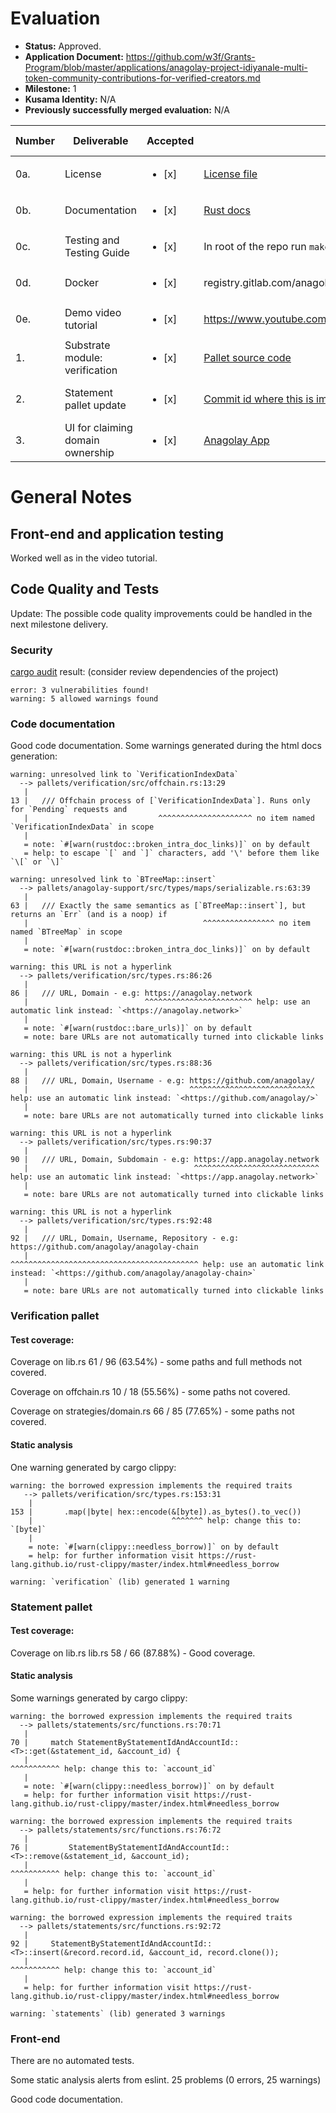 # Evaluation

- **Status:** Approved.
- **Application Document:** https://github.com/w3f/Grants-Program/blob/master/applications/anagolay-project-idiyanale-multi-token-community-contributions-for-verified-creators.md
- **Milestone:** 1
- **Kusama Identity:** N/A
- **Previously successfully merged evaluation:** N/A

| Number | Deliverable                      | Accepted               | Link                                                                                                                              | Evaluation Notes                                     |
| ------ | -------------------------------- | ---------------------- | --------------------------------------------------------------------------------------------------------------------------------- | ---------------------------------------------------- |
| 0a.    | License                          | <ul><li>[x] </li></ul> | [License file](https://github.com/anagolay/anagolay-chain/blob/main/pallets/verification/LICENSE)                                 |                                                      |
| 0b.    | Documentation                    | <ul><li>[x] </li></ul> | [Rust docs](https://bafybeifhfhy7qnqz2ew6klndwcdhi3spgbkkhhzwpct4mrlsn2l3stujxi.ipfs.anagolay.network/anagolay/)                  |                                                      |
| 0c.    | Testing and Testing Guide        | <ul><li>[x] </li></ul> | In root of the repo run `makers ci-flow-light`                                                                                    |  |
| 0d.    | Docker                           | <ul><li>[x] </li></ul> | registry.gitlab.com/anagolay/anagolay/idiyanale:3b7f3e2a                                                                          |                                           |
| 0e.    | Demo video tutorial              | <ul><li>[x] </li></ul> | https://www.youtube.com/watch?v=j5__j3Km8ho                                                                                       |                                                      |
| 1.     | Substrate module: verification   | <ul><li>[x] </li></ul> | [Pallet source code](https://github.com/anagolay/anagolay-chain/tree/main/pallets/verification)                                   | Possible code quality improvements                   |
| 2.     | Statement pallet update          | <ul><li>[x] </li></ul> | [Commit id where this is implemented](https://github.com/anagolay/anagolay-chain/commit/3bfaa83146555ffe6e4203b4d21d80b73ae0a0d8) | Possible code quality improvements                   |
| 3.     | UI for claiming domain ownership | <ul><li>[x] </li></ul> | [Anagolay App](https://bafybeiexksyj76zmsnsm6ew4eumidi75sigc2vchqqoeh2d3edxmorslxu.ipfs.anagolay.network/verify-your-domain/)     | Possible code quality improvements     |

# General Notes



## Front-end and application testing

Worked well as in the video tutorial. 

## Code Quality and Tests

Update: The possible code quality improvements could be handled in the next milestone delivery.

### Security

[cargo audit](https://github.com/RustSec/cargo-audit) result: (consider review dependencies of the project) 

```
error: 3 vulnerabilities found!
warning: 5 allowed warnings found
```

### Code documentation

Good code documentation. Some warnings generated during the html docs generation:

```
warning: unresolved link to `VerificationIndexData`
  --> pallets/verification/src/offchain.rs:13:29
   |
13 |   /// Offchain process of [`VerificationIndexData`]. Runs only for `Pending` requests and
   |                             ^^^^^^^^^^^^^^^^^^^^^ no item named `VerificationIndexData` in scope
   |
   = note: `#[warn(rustdoc::broken_intra_doc_links)]` on by default
   = help: to escape `[` and `]` characters, add '\' before them like `\[` or `\]`

warning: unresolved link to `BTreeMap::insert`
  --> pallets/anagolay-support/src/types/maps/serializable.rs:63:39
   |
63 |   /// Exactly the same semantics as [`BTreeMap::insert`], but returns an `Err` (and is a noop) if
   |                                       ^^^^^^^^^^^^^^^^ no item named `BTreeMap` in scope
   |
   = note: `#[warn(rustdoc::broken_intra_doc_links)]` on by default

warning: this URL is not a hyperlink
  --> pallets/verification/src/types.rs:86:26
   |
86 |   /// URL, Domain - e.g: https://anagolay.network
   |                          ^^^^^^^^^^^^^^^^^^^^^^^^ help: use an automatic link instead: `<https://anagolay.network>`
   |
   = note: `#[warn(rustdoc::bare_urls)]` on by default
   = note: bare URLs are not automatically turned into clickable links

warning: this URL is not a hyperlink
  --> pallets/verification/src/types.rs:88:36
   |
88 |   /// URL, Domain, Username - e.g: https://github.com/anagolay/
   |                                    ^^^^^^^^^^^^^^^^^^^^^^^^^^^^ help: use an automatic link instead: `<https://github.com/anagolay/>`
   |
   = note: bare URLs are not automatically turned into clickable links

warning: this URL is not a hyperlink
  --> pallets/verification/src/types.rs:90:37
   |
90 |   /// URL, Domain, Subdomain - e.g: https://app.anagolay.network
   |                                     ^^^^^^^^^^^^^^^^^^^^^^^^^^^^ help: use an automatic link instead: `<https://app.anagolay.network>`
   |
   = note: bare URLs are not automatically turned into clickable links

warning: this URL is not a hyperlink
  --> pallets/verification/src/types.rs:92:48
   |
92 |   /// URL, Domain, Username, Repository - e.g: https://github.com/anagolay/anagolay-chain
   |                                                ^^^^^^^^^^^^^^^^^^^^^^^^^^^^^^^^^^^^^^^^^^ help: use an automatic link instead: `<https://github.com/anagolay/anagolay-chain>`
   |
   = note: bare URLs are not automatically turned into clickable links
```

### Verification pallet

#### Test coverage:

Coverage on lib.rs	61 / 96 (63.54%) - some paths and full methods not covered.

Coverage on offchain.rs	10 / 18 (55.56%) - some paths not covered.

Coverage on strategies/domain.rs	66 / 85 (77.65%) - some paths not covered.


#### Static analysis

One warning generated by cargo clippy:

```
warning: the borrowed expression implements the required traits
   --> pallets/verification/src/types.rs:153:31
    |
153 |       .map(|byte| hex::encode(&[byte]).as_bytes().to_vec())
    |                               ^^^^^^^ help: change this to: `[byte]`
    |
    = note: `#[warn(clippy::needless_borrow)]` on by default
    = help: for further information visit https://rust-lang.github.io/rust-clippy/master/index.html#needless_borrow

warning: `verification` (lib) generated 1 warning
```

### Statement pallet

#### Test coverage:

Coverage on lib.rs lib.rs	58 / 66 (87.88%) - Good coverage.


#### Static analysis

Some warnings generated by cargo clippy:
```
warning: the borrowed expression implements the required traits
  --> pallets/statements/src/functions.rs:70:71
   |
70 |     match StatementByStatementIdAndAccountId::<T>::get(&statement_id, &account_id) {
   |                                                                       ^^^^^^^^^^^ help: change this to: `account_id`
   |
   = note: `#[warn(clippy::needless_borrow)]` on by default
   = help: for further information visit https://rust-lang.github.io/rust-clippy/master/index.html#needless_borrow

warning: the borrowed expression implements the required traits
  --> pallets/statements/src/functions.rs:76:72
   |
76 |         StatementByStatementIdAndAccountId::<T>::remove(&statement_id, &account_id);
   |                                                                        ^^^^^^^^^^^ help: change this to: `account_id`
   |
   = help: for further information visit https://rust-lang.github.io/rust-clippy/master/index.html#needless_borrow

warning: the borrowed expression implements the required traits
  --> pallets/statements/src/functions.rs:92:72
   |
92 |     StatementByStatementIdAndAccountId::<T>::insert(&record.record.id, &account_id, record.clone());
   |                                                                        ^^^^^^^^^^^ help: change this to: `account_id`
   |
   = help: for further information visit https://rust-lang.github.io/rust-clippy/master/index.html#needless_borrow

warning: `statements` (lib) generated 3 warnings

```

### Front-end

There are no automated tests.

Some static analysis alerts from eslint.
25 problems (0 errors, 25 warnings)

Good code documentation.


